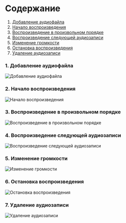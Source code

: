 # Содержание
1. [Добавление аудиофайла](#1)
2. [Начало воспроизведения](#2)
3. [Воспроизведение в произвольном порядке](#3)
4. [Воспроизведение следующей аудиозаписи](#4)
5. [Изменение громкости](#5)
6. [Остановка воспроизведения](#6)
7. [Удаление аудиозаписи](#7)

### 1. Добавление аудиофайла<a name="1"></a>
![Добавление аудиофайла]()

### 2. Начало воспроизведения<a name="2"></a>
![Начало воспроизведения]()
  
### 3. Воспроизведение в произвольном порядке<a name="3"></a>
![Воспроизведение в произвольном порядке]()

### 4. Воспроизведение следующей аудиозаписи<a name="4"></a>
![Воспроизведение следующей аудиозаписи]()

### 5. Изменение громкости<a name="5"></a>
![Изменение громкости]()

### 6. Остановка воспроизведения<a name="6"></a>
![Остановка воспроизведения]()

### 7. Удаление аудиозаписи<a name="7"></a>
![Удаление аудиозаписи]()
